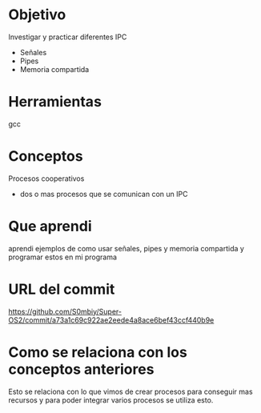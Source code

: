 # Objetivo
Investigar y practicar diferentes IPC
+ Señales
+ Pipes
+ Memoria compartida
# Herramientas
gcc

# Conceptos
Procesos cooperativos
+ dos o mas procesos que se comunican con un IPC

# Que aprendi
aprendi ejemplos de como usar señales, pipes y memoria compartida y programar estos en mi programa
# URL del commit
https://github.com/S0mbiy/Super-OS2/commit/a73a1c69c922ae2eede4a8ace6bef43ccf440b9e

# Como se relaciona con los conceptos anteriores
Esto se relaciona con lo que vimos de crear procesos para conseguir mas recursos y para poder integrar varios procesos se utiliza esto.
